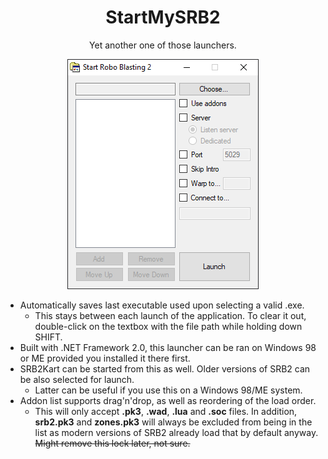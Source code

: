 # <div align="center">StartMySRB2</div>
<div align="center">Yet another one of those launchers.

![alt text](https://raw.githubusercontent.com/TheOneGoofAli/StartMySRB2/master/SMSRB2.png)</div>
 - Automatically saves last executable used upon selecting a valid .exe.
	 - This stays between each launch of the application. To clear it out, double-click on the textbox with the file path while holding down SHIFT.
 - Built with .NET Framework 2.0, this launcher can be ran on Windows 98 or ME provided you installed it there first.
 - SRB2Kart can be started from this as well. Older versions of SRB2 can be also selected for launch.
	 - Latter can be useful if you use this on a Windows 98/ME system.
 - Addon list supports drag'n'drop, as well as reordering of the load order.
	 - This will only accept **.pk3**, **.wad**, **.lua** and **.soc** files. In addition, **srb2.pk3** and **zones.pk3** will always be excluded from being in the list as modern versions of SRB2 already load that by default anyway. ~~Might remove this lock later, not sure.~~
